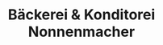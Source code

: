 ---
title: "Bäckerei & Konditorei Nonnenmacher"
url: /bempflingen/baeckerei-und-konditorei-nonnenmacher/
shop: Bäckerei
---
